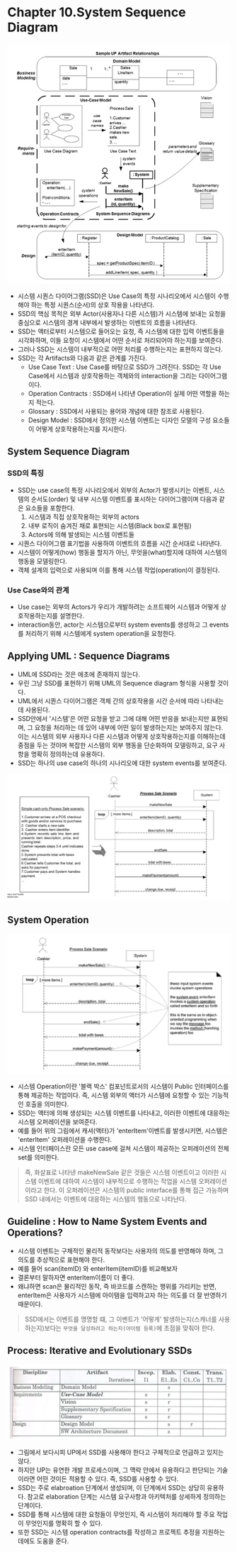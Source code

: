 # Chapter 10.System Sequence Diagram

<img src="./img/10-1.png">

- 시스템 시퀀스 다이어그램(SSD)은 Use Case의 특정 시나리오에서 시스템이 수행해야 하는 특정 시퀀스(순서)의 상호 작용을 나타낸다.
- SSD의 핵심 목적은 외부 Actor(사용자나 다른 시스템)가 시스템에 보내는 요청을 중심으로 시스템의 경계 내부에서 발생하는 이벤트의 흐름을 나타낸다.
- SSD는 액터로부터 시스템으로 들어오는 요청, 즉 시스템에 대한 입력 이벤트들을 시각화하며, 이들 요청이 시스템에서 어떤 순서로 처리되어야 하는지를 보여준다.
- 그러나 SSD는 시스템이 내부적으로 어떤 처리를 수행하는지는 표현하지 않는다.
- SSD는 각 Artifacts와 다음과 같은 관계를 가진다.
  - Use Case Text : Use Case를 바탕으로 SSD가 그려진다. SSD는 각 Use Case에서 시스템과 상호작용하는 객체와의 interaction을 그리는 다이어그램이다.
  - Operation Contracts : SSD에서 나타낸 Operation이 실제 어떤 역할을 하는지 적는다.
  - Glossary : SSD에서 사용되는 용어와 개념에 대한 참조로 사용된다.
  - Design Model : SSD에서 정의한 시스템 이벤트는 디자인 모델의 구성 요소들이 어떻게 상호작용하는지를 지시한다.



## System Sequence Diagram

### SSD의 특징
  - SSD는 use case의 특정 시나리오에서 외부의 Actor가 발생시키는 이벤트, 시스템의 순서도(order) 및 내부 시스템 이벤트를 표시하는 다이어그램이며 다음과 같은 요소들을 포함한다.
    1. 시스템과 직접 상호작용하는 외부의 actors
    2. 내부 로직이 숨겨진 채로 표현되는 시스템(Black box로 표현됨)
    3. Actors에 의해 발생되는 시스템 이벤트들
  - 시퀀스 다이어그램 표기법을 사용하여 이벤트의 흐름을 시간 순서대로 나타낸다.
  - 시스템이 어떻게(how) 행동을 할지가 아닌, 무엇을(what)할지에 대하여 시스템의 행동을 모델링한다.
  - 객체 설계의 입력으로 사용되며 이를 통해 시스템 작업(operation)이 결정된다.

### Use Case와의 관계
  - Use case는 외부의 Actors가 우리가 개발하려는 소프트웨어 시스템과 어떻게 상호작용하는지를 설명한다.
  - interaction동안, actor는 시스템으로부터 system events를 생성하고 그 events를 처리하기 위해 시스템에게 system operation을 요청한다.


## Applying UML : Sequence Diagrams

- UML에 SSD라는 것은 애초에 존재하지 않는다.
- 우린 그냥 SSD를 표현하기 위해 UML의 Sequence diagram 형식을 사용할 것이다.
- UML에서 시퀀스 다이어그램은 객체 간의 상호작용을 시간 순서에 따라 나타내는 데 사용된다.
- SSD안에서 '시스템'은 어떤 요청을 받고 그에 대해 어떤 반응을 보내는지만 표현되며, 그 요청을 처리하는 데 있어 내부에 어떤 일이 발생하는지는 보여주지 않는다. 이는 시스템의 외부 사용자나 다른 시스템과 어떻게 상호작용하는지를 이해하는데 중점을 두는 것이며 복잡한 시스템의 외부 행동을 단순화하여 모델링하고, 요구 사항을 명확히 정의하는데 유용하다.
- SSD는 하나의 use case의 하나의 시나리오에 대한 system events를 보여준다.

<img src="./img/10-2.png">



## System Operation

<img src="./img/10-3.png">

- 시스템 Operation이란 '블랙 박스' 컴포넌트로서의 시스템이 Public 인터페이스를 통해 제공하는 작업이다. 즉, 시스템 외부의 액터가 시스템에 요청할 수 있는 기능적인 호출을 의미한다.
- SSD는 액터에 의해 생성되는 시스템 이벤트를 나타내고, 이러한 이벤트에 대응하는 시스템 오퍼레이션을 보여준다.
- 예를 들어 위의 그림에서 캐셔(액터)가 'enterItem'이벤트를 발생시키면, 시스템은 'enterItem' 오퍼레이션을 수행한다.
- 시스템 인터페이스란 모든 use case에 걸쳐 시스템이 제공하는 오퍼레이션의 전체 set를 의미한다.

> 즉, 화살표로 나타낸 makeNewSale 같은 것들은 시스템 이벤트이고 이러한 시스템 이벤트에 대하여 시스템이 내부적으로 수행하는 작업을 시스템 오퍼레이션이라고 한다. 이 오퍼레이션은 시스템의 public interface를 통해 접근 가능하며 SSD 내에서는 이벤트에 대응하는 시스템의 행동으로 나타난다.


## Guideline : How to Name System Events and Operations?
- 시스템 이벤트는 구체적인 물리적 동작보다는 사용자의 의도를 반영해야 하며, 그 의도를 추상적으로 표현해야 한다.
- 예를 들어 scan(itemID) 와 enterItem(itemID)를 비교해보자
- 결론부터 말하자면 enterItem이름이 더 좋다.
- 왜냐하면 scan은 물리적인 동작, 즉 바코드를 스캔하는 행위를 가리키는 반면, enterItem은 사용자가 시스템에 아이템을 입력하고자 하는 의도를 더 잘 반영하기 때문이다.

> SSD에서는 이벤트를 명명할 떄, 그 이벤트가 '어떻게' 발생하는지(스캐너를 사용하는지)보다는 `무엇을 달성하려고 하는지(아이템 등록)`에 초점을 맞춰야 한다.



## Process: Iterative and Evolutionary SSDs

<img src="./img/06-6.png">

- 그림에서 보다시피 UP에서 SSD를 사용해야 한다고 구체적으로 언급하고 있지는 않다.
- 하지만 UP는 유연한 개발 프로세스이며, 그 맥락 안에서 유용하다고 판단되는 기술이라면 어떤 것이든 적용할 수 있다. 즉, SSD를 사용할 수 있다.
- SSD는 주로 elabroation 단계에서 생성되며, 이 단계에서 SSD는 상당히 유용하다. 참고로 elaboration 단계는 시스템 요구사항과 아키텍처를 상세하게 정의하는 단계이다.
- SSD를 통해 시스템에 대한 요청들이 무엇인지, 즉 시스템이 처리해야 할 주요 작업이 무엇인지를 명확히 할 수 있다.
- 또한 SSD는 시스템 operation contracts를 작성하고 프로젝트 추정을 지원하는 데에도 도움을 준다.


